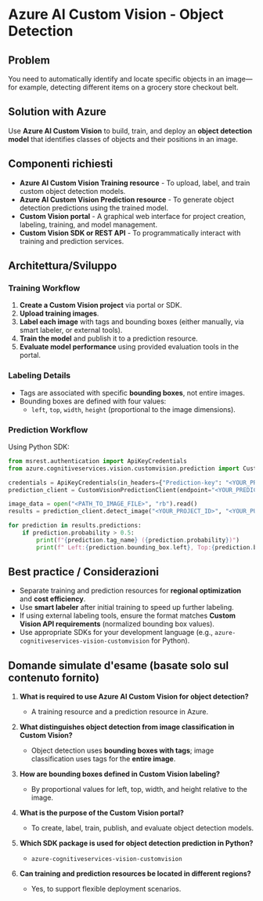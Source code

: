 # Azure AI Custom Vision - Object Detection

## Problem
You need to automatically identify and locate specific objects in an image—for example, detecting different items on a grocery store checkout belt.

## Solution with Azure
Use **Azure AI Custom Vision** to build, train, and deploy an **object detection model** that identifies classes of objects and their positions in an image.

## Componenti richiesti
- **Azure AI Custom Vision Training resource** - To upload, label, and train custom object detection models.
- **Azure AI Custom Vision Prediction resource** - To generate object detection predictions using the trained model.
- **Custom Vision portal** - A graphical web interface for project creation, labeling, training, and model management.
- **Custom Vision SDK or REST API** - To programmatically interact with training and prediction services.

## Architettura/Sviluppo

### Training Workflow
1. **Create a Custom Vision project** via portal or SDK.
2. **Upload training images**.
3. **Label each image** with tags and bounding boxes (either manually, via smart labeler, or external tools).
4. **Train the model** and publish it to a prediction resource.
5. **Evaluate model performance** using provided evaluation tools in the portal.

### Labeling Details
- Tags are associated with specific **bounding boxes**, not entire images.
- Bounding boxes are defined with four values:
  - `left`, `top`, `width`, `height` (proportional to the image dimensions).

### Prediction Workflow
Using Python SDK:

```python
from msrest.authentication import ApiKeyCredentials
from azure.cognitiveservices.vision.customvision.prediction import CustomVisionPredictionClient

credentials = ApiKeyCredentials(in_headers={"Prediction-key": "<YOUR_PREDICTION_RESOURCE_KEY>"})
prediction_client = CustomVisionPredictionClient(endpoint="<YOUR_PREDICTION_RESOURCE_ENDPOINT>", credentials=credentials)

image_data = open("<PATH_TO_IMAGE_FILE>", "rb").read()
results = prediction_client.detect_image("<YOUR_PROJECT_ID>", "<YOUR_PUBLISHED_MODEL_NAME>", image_data)

for prediction in results.predictions:
    if prediction.probability > 0.5:
        print(f"{prediction.tag_name} ({prediction.probability})")
        print(f" Left:{prediction.bounding_box.left}, Top:{prediction.bounding_box.top}, Height:{prediction.bounding_box.height}, Width:{prediction.bounding_box.width}")
```

## Best practice / Considerazioni
- Separate training and prediction resources for **regional optimization** and **cost efficiency**.
- Use **smart labeler** after initial training to speed up further labeling.
- If using external labeling tools, ensure the format matches **Custom Vision API requirements** (normalized bounding box values).
- Use appropriate SDKs for your development language (e.g., `azure-cognitiveservices-vision-customvision` for Python).

## Domande simulate d'esame (basate solo sul contenuto fornito)

1. **What is required to use Azure AI Custom Vision for object detection?**
   - A training resource and a prediction resource in Azure.

2. **What distinguishes object detection from image classification in Custom Vision?**
   - Object detection uses **bounding boxes with tags**; image classification uses tags for the **entire image**.

3. **How are bounding boxes defined in Custom Vision labeling?**
   - By proportional values for left, top, width, and height relative to the image.

4. **What is the purpose of the Custom Vision portal?**
   - To create, label, train, publish, and evaluate object detection models.

5. **Which SDK package is used for object detection prediction in Python?**
   - `azure-cognitiveservices-vision-customvision`

6. **Can training and prediction resources be located in different regions?**
   - Yes, to support flexible deployment scenarios.